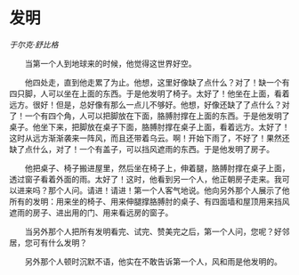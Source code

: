 # 发明

*于尔克·舒比格*

　　当第一个人到地球来的时候，他觉得这世界好空。

　　他四处走，直到他走累了为止。他想，这里好像缺了点什么？对了！缺一个有四只脚，人可以坐在上面的东西。于是他发明了椅子。太好了！他坐在上面，看着远方。很好！但是，总好像有那么一点儿不够好。他想，好像还缺了了点什么？对了！一个有四个角，人可以把脚放在下面，胳膊肘撑在上面的东西。于是他发明了桌子。他坐下来，把脚放在桌子下面，胳膊肘撑在桌子上面，看着远方。太好了！这时从远方渐渐袭来一阵风，而且还带着乌云。啊！开始下雨了，不好了！果然还缺了点什么，对了！一个有盖子，可以挡风遮雨的东西。于是他发明了房子。

　　他把桌子、椅子搬进屋里，然后坐在椅子上，伸着腿，胳膊肘撑在桌子上面，透过窗子看着外面的雨。太好了！这时，他看到另一个人，他正朝房子走来。我可以进来吗？那个人问。请进！请进！第一个人客气地说。他向另外那个人展示了他所有的发明：用来坐的椅子、用来伸腿撑胳膊肘的桌子、有四面墙和屋顶用来挡风遮雨的房子、进出用的门、用来看远房的窗子。

　　当另外那个人把所有发明看完、试完、赞美完之后，第一个人问，您呢？好邻居，您可有什么发明？

　　另外那个人顿时沉默不语，他实在不敢告诉第一个人，风和雨是他发明的。